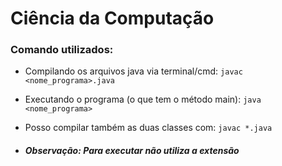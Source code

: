 # Ciência da Computação

### Comando utilizados:

- Compilando os arquivos java via terminal/cmd:
  `javac <nome_programa>.java`

- Executando o programa (o que tem o método main):
  `java <nome_programa>`

- Posso compilar também as duas classes com:
  `javac *.java`

- ##### Observação: Para executar não utiliza a extensão
